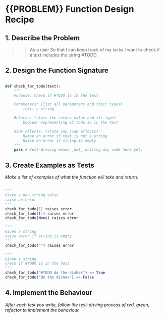 # {{PROBLEM}} Function Design Recipe

## 1. Describe the Problem

>> As a user
>> So that I can keep track of my tasks
>> I want to check if a text includes the string #TODO.

## 2. Design the Function Signature

```python

def check_for_todo(text):
    """
    Purpose: Check if #TODO is in the text

    Parameters: (list all parameters and their types)
        text: a string

    Returns: (state the return value and its type)
        boolean representing if todo is in the text

    Side effects: (state any side effects)
        Raise an error if text is not a string
        Raise an error if string is empty
    """
    pass # Test-driving means _not_ writing any code here yet.
```

## 3. Create Examples as Tests

_Make a list of examples of what the function will take and return._

```python

"""
Given a non-string value
raise an error
"""
check_for_todo(1) raises error
check_for_todo([]) raises error
check_for_todo(None) raises error

"""
Given a string
raise error if string is empty
"""
check_for_todo("") raises error

"""
Given a string
check if #TODO is in the text
"""
check_for_todo("#TODO do the dishes") => True
check_for_todo("do the dishes") => False

```

## 4. Implement the Behaviour

_After each test you write, follow the test-driving process of red, green, refactor to implement the behaviour._
